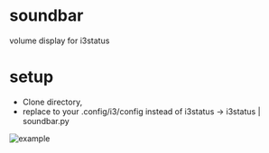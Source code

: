 # soundbar
volume display for i3status

# setup
* Clone directory,
* replace to your .config/i3/config instead of i3status -> i3status | soundbar.py


![example](https://user-images.githubusercontent.com/36662695/130446192-b37cb26d-fed5-4b0d-9d85-e639ac676deb.png)
